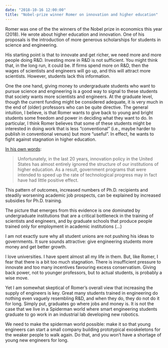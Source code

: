```yaml
---
date: "2018-10-16 12:00:00"
title: "Nobel-prize winner Romer on innovation and higher education"
---
```




Romer was one of the the winners of the Nobel prize in economics this year (2018). He wrote about higher education and innovation. One of his proposals is the introduction of more generous scholarships for students in science and engineering.

His starting point is that to innovate and get richer, we need more and more people doing R&#038;D. Investing more in R&#038;D is not sufficient. You might think that, in the long run, it could be. If firms spend more on R&#038;D, then the wages of scientists and engineers will go up, and this will attract more scientists. However, students lack this information.

One the one hand, giving money to undergraduate students who want to pursue science and engineering is a good way to signal to these students that society wants more scientists and engineers. At the graduate level, though the current funding might be considered adequate, it is very much in the end of (older) professors who can be quite directive. The general intuition, I believe, is that Romer wants to give back to young and bright students some freedom and power in deciding what they want to do. In particular, I think Romer believes that some of these students might be interested in doing work that is less &ldquo;conventional&rdquo; (i.e., maybe harder to publish in conventional venues) but more &ldquo;useful&rdquo;. In effect, he wants to fight against stagnation in higher education.

[In his own words](http://www.nber.org/chapters/c10781.pdf):

> Unfortunately, in the last 20 years, innovation policy in the United States has almost entirely ignored the structure of our institutions of higher education. As a result, government programs that were intended to speed up the rate of technological progress may in fact have had little positive effect.

This pattern of outcomes, increased numbers of Ph.D. recipients and steadily worsening academic job prospects, can be explained by increased subsidies for Ph.D. training.

The picture that emerges from this evidence is one dominated by undergraduate institutions that are a critical bottleneck in the training of scientists and engineers, and by graduate schools that produce people trained only for employment in academic institutions (&hellip;)


I am not exactly sure why all student unions are not pushing his ideas to governments. It sure sounds attractive: give engineering students more money and get better growth.

I love universities. I have spent almost all my life in them. But, like Romer, I fear that there is a bit too much stagnation. There is insufficient pressure to innovate and too many incentives favouring excess conservatism. Giving back power, not to younger professors, but to actual students, is probably a wise move.

Yet I am somewhat skeptical of Romer&rsquo;s overall view that increasing the supply of engineers is key. Great many students trained in engineering do nothing even vaguely resembling R&#038;D, and when they do, they do not do it for long. Simply put, graduates go where jobs and money is. It is not the case that we live in a Spiderman world where smart engineering students graduate to go work in an industrial lab developing new robotics. 

We need to make the spiderman world possible: make it so that young engineers can start a small company building prototypical exoskeletons for the weaker people to walk again. Do that, and you won&rsquo;t have a shortage of young new engineers for long.

